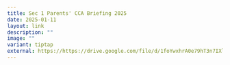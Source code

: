 ```yaml
---
title: Sec 1 Parents' CCA Briefing 2025
date: 2025-01-11
layout: link
description: ""
image: ""
variant: tiptap
external: https://https://drive.google.com/file/d/1foYwxhrA0e79hT3n7IXlepDEq8XzEG_D/view?usp=drive_link
---
```

